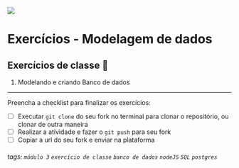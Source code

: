 ![](https://i.imgur.com/xG74tOh.png)

# Exercícios - Modelagem de dados

## Exercícios de classe 🏫

1. Modelando e criando Banco de dados

---

Preencha a checklist para finalizar os exercícios:

-   [ ] Executar `git clone` do seu fork no terminal para clonar o repositório, ou clonar de outra maneira
-   [ ] Realizar a atividade e fazer o `git push` para seu fork
-   [ ] Copiar a url do seu fork e enviar na plataforma

###### tags: `módulo 3` `exercício de classe` `banco de dados` `nodeJS` `SQL` `postgres`

